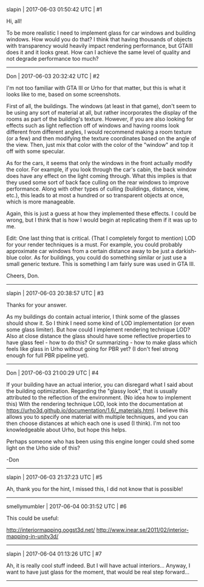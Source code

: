 slapin | 2017-06-03 01:50:42 UTC | #1

Hi, all!

To be more realistic I need to implement glass for car windows and building windows.
How would you do that? I think that having thousands of objects with transparency would heavily impact
rendering performance, but GTAIII does it and it looks great. How can I achieve the same level of quality
and not degrade performance too much?

-------------------------

Don | 2017-06-03 20:32:42 UTC | #2

I'm not too familiar with GTA III or Urho for that matter, but this is what it looks like to me, based on some screenshots.

First of all, the buildings. The windows (at least in that game), don't seem to be using any sort of material at all, but rather incorporates the display of the rooms as part of the building's texture. However, if you are also looking for effects such as light reflection off of windows and having rooms look different from different angles, I would recommend making a room texture (or a few) and then modifying the texture coordinates based on the angle of the view. Then, just mix that color with the color of the "window" and top it off with some specular.

As for the cars, it seems that only the windows in the front actually modify the color. For example, if you look through the car's cabin, the back window does have any effect on the light coming through. What this implies is that they used some sort of back face culling on the rear windows to improve performance. Along with other types of culling (buildings, distance, view, etc.), this leads to at most a hundred or so transparent objects at once, which is more manageable.

Again, this is just a guess at how they implemented these effects. I could be wrong, but I think that is how I would begin at replicating them if it was up to me.

Edit:
One last thing that is critical. (That I completely forgot to mention) LOD for your render techniques is a must. For example, you could probably approximate car windows from a certain distance away to be just a darkish-blue color. As for buildings, you could do something similar or just use a small generic texture. This is something I am fairly sure was used in GTA III.

Cheers, Don.

-------------------------

slapin | 2017-06-03 20:38:57 UTC | #3

Thanks for your answer.

As my buildings do contain actual interior, I think some of the glasses should show it. So I think I need some kind of LOD implementation (or even some glass limiter). But how could I implement rendering technique LOD?
Also at close distance the glass should have some reflective properties to have glass feel - how to do this?
Or summarizing - how to make glass which feels like glass in Urho without going for PBR yet?
(I don't feel strong enough for full PBR pipeline yet).

-------------------------

Don | 2017-06-03 21:00:29 UTC | #4

If your building have an actual interior, you can disregard what I said about the building optimization. Regarding the "glassy look", that is usually attributed to the reflection of the environment. (No idea how to implement this) With the rendering technique LOD, look into the documentation at https://urho3d.github.io/documentation/1.6/_materials.html. I believe this allows you to specify one material with multiple techniques, and you can then choose distances at which each one is used (I think). I'm not too knowledgeable about Urho, but hope this helps.

Perhaps someone who has been using this engine longer could shed some light on the Urho side of this?

-Don

-------------------------

slapin | 2017-06-03 21:37:23 UTC | #5

Ah, thank you for the hint, I missed this, I did not know that is possible!

-------------------------

smellymumbler | 2017-06-04 00:31:52 UTC | #6

This could be useful: 

http://interiormapping.oogst3d.net/
http://www.inear.se/2011/02/interior-mapping-in-unity3d/

-------------------------

slapin | 2017-06-04 01:13:26 UTC | #7

Ah, it is really cool stuff indeed. But I will have actual interiors...
Anyway, I want to have just glass for the moment, that would be real step forward...

-------------------------

